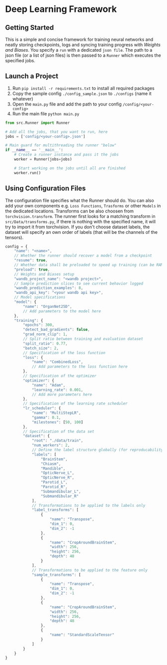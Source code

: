 # Deep Learning Framework 

## Getting Started

This is a simple and concise framework for training neural networks and neatly storing checkpoints, logs and syncing
training progress with *Weights and Biases*. You specify a `run` with a dedicated `json file`. The path to a json file
(or a list of json files) is then passed to a `Runner` which executes the specified jobs. 

## Launch a Project

1) Run `pip install -r requirements.txt` to install all required packages
2) Copy the sample config `./config_sample.json` to `./configs` (name it whatever)
3) Open the `main.py` file and add the path to your config `/config/<your-config>` 
4) Run the main file `python main.py`

```python
from src.Runner import Runner

# Add all the jobs, that you want to run, here
jobs = ['config/<your-config>.json']

# Main guard for multithreading the runner "below"
if __name__ == '__main__':
    # Create a runner instance and pass it the jobs
    worker = Runner(jobs=jobs)

    # Start working on the jobs until all are finished
    worker.run()
```

## Using Configuration Files

The configuration file specifies what the Runner should do. You can also add your own 
components e.g. `Loss Functions`, `Trasforms` or other `Models` in the dedicated locations.
Transforms can be also choosen from `torchvision.transform`. The runner first looks for a
matching transform in `src/Data/transforms.py`, if there is nothing with the specified name, 
it will try to import it from torchvision. If you don't choose dataset labels, the dataset
will specify an own order of labels (that will be the channels of the tensors). 

```javascript
config = {
    "name": "<name>",
    // Whether the runner should recover a model from a checkpoint
    "resume": true, 
    // Whether data shall be preloaded to speed up training (can be RAM-intensive) 
    "preload": true,
    // Weights and Biases setup
    "wandb_project_name": "<wandb project>",
    // Sample prediction slices to see current behavior logged 
    "wandb_prediction_examples": 8,
    "wandb_api_key": "<your wandb api key>",
    // Model specifications
    "model": {
        "name": "OrganNet25D",
        // Add parameters to the model here
    },
    "training": {
        "epochs": 300,
        "detect_bad_gradients": false,
        "grad_norm_clip": 1,
        // Split ratio between training and evaluation dataset
        "split_ratio": 0.77,
        "batch_size": 2,
        // Specification of the loss function 
        "loss": {
            "name": "CombinedLoss",
            // Add parameters to the loss function here
        },
        // Specification of the optimizer
        "optimizer": {
            "name": "Adam",
            "learning_rate": 0.001,
            // Add more parameters here
        },
        // Specification of the learning rate scheduler
        "lr_scheduler": {
            "name": "MultiStepLR",
            "gamma": 0.1,
            "milestones": [50, 100]
        },
        // Specification of the data set
        "dataset": {
            "root": "./data/train",
            "num_workers": 2,
            // Define the label structure globally (for reproducability)
            "labels": [
                "BrainStem",
                "Chiasm",
                "Mandible",
                "OpticNerve_L",
                "OpticNerve_R",
                "Parotid_L",
                "Parotid_R",
                "Submandibular_L",
                "Submandibular_R"
            ],
            // Transformations to be applied to the labels only
            "label_transforms": [
                {
                    "name": "Transpose",
                    "dim_1": 0,
                    "dim_2": -1
                },
                {
                    "name": "CropAroundBrainStem",
                    "width": 256,
                    "height": 256,
                    "depth": 48
                }
            ],
            // Transformations to be applied to the feature only
            "sample_transforms": [
                {
                    "name": "Transpose",
                    "dim_1": 0,
                    "dim_2": -1
                },
                {
                    "name": "CropAroundBrainStem",
                    "width": 256,
                    "height": 256,
                    "depth": 48
                },
                {
                    "name": "StandardScaleTensor"
                }
            ]
        }
    }
}
```